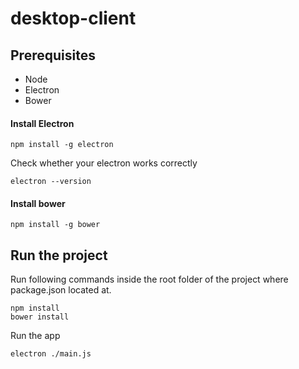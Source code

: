 # desktop-client

## Prerequisites
* Node
* Electron
* Bower

#### Install Electron

    npm install -g electron
    
Check whether your electron works correctly

    electron --version

#### Install bower

    npm install -g bower

## Run the project

Run following commands inside the root folder of the project where package.json located at. 

    npm install
    bower install
    
Run the app

    electron ./main.js